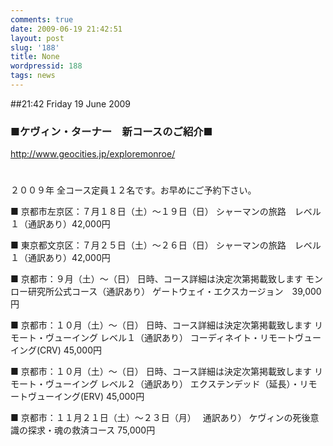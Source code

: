 ```yaml
---
comments: true
date: 2009-06-19 21:42:51
layout: post
slug: '188'
title: None
wordpressid: 188
tags: news
---
```


##21:42 Friday 19 June 2009

### ■ケヴィン・ターナー　新コースのご紹介■


http://www.geocities.jp/exploremonroe/


# 


２００９年
全コース定員１２名です。お早めにご予約下さい。

■ 京都市左京区：７月１８日（土）〜１９日（日）
シャーマンの旅路　レベル１（通訳あり）42,000円

■ 東京都文京区：７月２５日（土）〜２６日（日）
シャーマンの旅路　レベル１（通訳あり）42,000円

■ 京都市：９月（土）〜（日） 日時、コース詳細は決定次第掲載致します
モンロー研究所公式コース（通訳あり）
ゲートウェイ・エクスカージョン　39,000円

■ 京都市：１０月（土）〜（日） 日時、コース詳細は決定次第掲載致します
リモート・ヴューイング レベル１（通訳あり）
コーディネイト・リモートヴューイング(CRV) 45,000円

■ 京都市：１０月（土）〜（日） 日時、コース詳細は決定次第掲載致します
リモート・ヴューイング レベル２（通訳あり）
エクステンデッド（延長）・リモートヴューイング(ERV) 45,000円

■ 京都市：１１月２１日（土）〜２３日（月）　 通訳あり）
ケヴィンの死後意識の探求・魂の救済コース 75,000円

